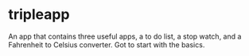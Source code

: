 # tripleapp
An app that contains three useful apps, a to do list, a stop watch, and a Fahrenheit to Celsius converter. Got to start with the basics. 
